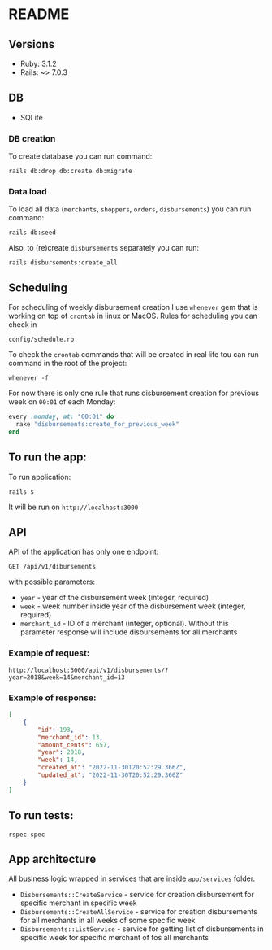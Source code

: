 # README

## Versions
- Ruby: 3.1.2
- Rails: ~> 7.0.3

## DB
- SQLite

### DB creation
To create database you can run command:

`rails db:drop db:create db:migrate`

### Data load
To load all data (`merchants`, `shoppers`, `orders`, `disbursements`) you can run command:

`rails db:seed`

Also, to (re)create `disbursements` separately you can run:

`rails disbursements:create_all`

## Scheduling

For scheduling of weekly disbursement creation I use `whenever` gem that is working on 
top of `crontab` in linux or MacOS. Rules for scheduling you can check in 

`config/schedule.rb`

To check the `crontab` commands that will be created in real life tou can run command in the root 
of the project:

`whenever -f`

For now there is only one rule that runs disbursement creation for previous week on `00:01` of each 
Monday:
```ruby
every :monday, at: "00:01" do
  rake "disbursements:create_for_previous_week"
end
```

## To run the app:
To run application:

`rails s`

It will be run on `http://localhost:3000`

## API
API of the application has only one endpoint:

`GET /api/v1/dibursements` 

with possible parameters:
- `year` - year of the disbursement week (integer, required)
- `week` - week number inside year of the disbursement week (integer, required)
- `merchant_id` - ID of a merchant (integer, optional). Without this parameter response will include 
disbursements for all merchants

### Example of request:
`http://localhost:3000/api/v1/disbursements/?year=2018&week=14&merchant_id=13`

### Example of response:
```json
[
    {
        "id": 193,
        "merchant_id": 13,
        "amount_cents": 657,
        "year": 2018,
        "week": 14,
        "created_at": "2022-11-30T20:52:29.366Z",
        "updated_at": "2022-11-30T20:52:29.366Z"
    }
]
```

## To run tests:
`rspec spec`

## App architecture
All business logic wrapped in services that are inside `app/services` folder.
- `Disbursements::CreateService` - service for creation disbursement for specific merchant in 
specific week
- `Disbursements::CreateAllService` - service for creation disbursements for all merchants in all weeks of some 
specific week
- `Disbursements::ListService` - service for getting list of disbursements in specific week for 
specific merchant of fos all merchants 
